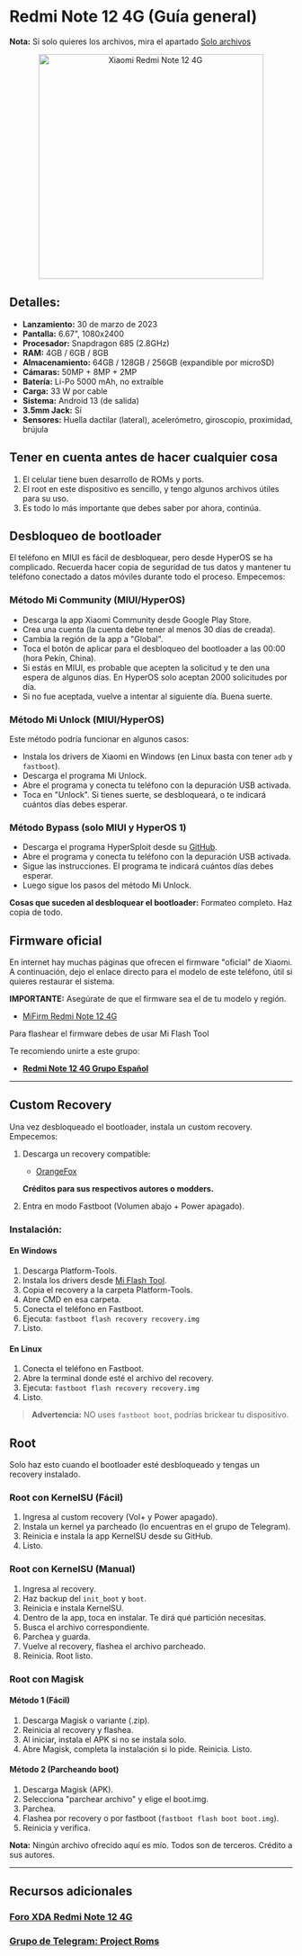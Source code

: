 # Redmi Note 12 4G (Guía general)

**Nota:** Si solo quieres los archivos, mira el apartado [Solo archivos](https://github.com/Andreslan327/LanDroid/blob/main/Dispositivos/Xiaomi/Redmi%20Note%2012%204G/Tapas/Solo%20archivos%20A235M.md)

<p align="center">
  <img src="https://fdn2.gsmarena.com/vv/pics/xiaomi/redmi-note-12-4g-1.jpg" alt="Xiaomi Redmi Note 12 4G" width="400"/>
</p>

## Detalles:

* **Lanzamiento:** 30 de marzo de 2023
* **Pantalla:** 6.67", 1080x2400
* **Procesador:** Snapdragon 685 (2.8GHz)
* **RAM:** 4GB / 6GB / 8GB
* **Almacenamiento:** 64GB / 128GB / 256GB (expandible por microSD)
* **Cámaras:** 50MP + 8MP + 2MP
* **Batería:** Li-Po 5000 mAh, no extraíble
* **Carga:** 33 W por cable
* **Sistema:** Android 13 (de salida)
* **3.5mm Jack:** Sí
* **Sensores:** Huella dactilar (lateral), acelerómetro, giroscopio, proximidad, brújula

## Tener en cuenta antes de hacer cualquier cosa

1. El celular tiene buen desarrollo de ROMs y ports.
2. El root en este dispositivo es sencillo, y tengo algunos archivos útiles para su uso.
3. Es todo lo más importante que debes saber por ahora, continúa.

## Desbloqueo de bootloader

El teléfono en MIUI es fácil de desbloquear, pero desde HyperOS se ha complicado. Recuerda hacer copia de seguridad de tus datos y mantener tu teléfono conectado a datos móviles durante todo el proceso. Empecemos:

### Método Mi Community (MIUI/HyperOS)

* Descarga la app Xiaomi Community desde Google Play Store.
* Crea una cuenta (la cuenta debe tener al menos 30 días de creada).
* Cambia la región de la app a "Global".
* Toca el botón de aplicar para el desbloqueo del bootloader a las 00:00 (hora Pekín, China).
* Si estás en MIUI, es probable que acepten la solicitud y te den una espera de algunos días. En HyperOS solo aceptan 2000 solicitudes por día.
* Si no fue aceptada, vuelve a intentar al siguiente día. Buena suerte.

### Método Mi Unlock (MIUI/HyperOS)

Este método podría funcionar en algunos casos:

* Instala los drivers de Xiaomi en Windows (en Linux basta con tener `adb` y `fastboot`).
* Descarga el programa Mi Unlock.
* Abre el programa y conecta tu teléfono con la depuración USB activada.
* Toca en "Unlock". Si tienes suerte, se desbloqueará, o te indicará cuántos días debes esperar.

### Método Bypass (solo MIUI y HyperOS 1)

* Descarga el programa HyperSploit desde su [GitHub](https://github.com/TheAirBlow/HyperSploit).
* Abre el programa y conecta tu teléfono con la depuración USB activada.
* Sigue las instrucciones. El programa te indicará cuántos días debes esperar.
* Luego sigue los pasos del método Mi Unlock.

**Cosas que suceden al desbloquear el bootloader:** Formateo completo. Haz copia de todo.

## Firmware oficial

En internet hay muchas páginas que ofrecen el firmware "oficial" de Xiaomi. A continuación, dejo el enlace directo para el modelo de este teléfono, útil si quieres restaurar el sistema.

**IMPORTANTE:** Asegúrate de que el firmware sea el de tu modelo y región.

* [MiFirm Redmi Note 12 4G](https://mifirm.net/model/tapas.ttt#global)

Para flashear el firmware debes de usar Mi Flash Tool

Te recomiendo unirte a este grupo:

* **[Redmi Note 12 4G Grupo Español](https://t.me/RedmiNote124GNFC)**

---

## Custom Recovery

Una vez desbloqueado el bootloader, instala un custom recovery. Empecemos:

1. Descarga un recovery compatible:

   * [OrangeFox](https://orangefox.download/device/65a5a3287ac2a93129dc9543)

   **Créditos para sus respectivos autores o modders.**

2. Entra en modo Fastboot (Volumen abajo + Power apagado).

### Instalación:

#### En Windows

1. Descarga Platform-Tools.
2. Instala los drivers desde [Mi Flash Tool](https://xiaomiflashtool.com/download/xiaomi-flash-tool-20220507).
3. Copia el recovery a la carpeta Platform-Tools.
4. Abre CMD en esa carpeta.
5. Conecta el teléfono en Fastboot.
6. Ejecuta: `fastboot flash recovery recovery.img`
7. Listo.

#### En Linux

1. Conecta el teléfono en Fastboot.
2. Abre la terminal donde esté el archivo del recovery.
3. Ejecuta: `fastboot flash recovery recovery.img`
4. Listo.

> **Advertencia:** NO uses `fastboot boot`, podrías brickear tu dispositivo.

## Root

Solo haz esto cuando el bootloader esté desbloqueado y tengas un recovery instalado.

### Root con KernelSU (Fácil)

1. Ingresa al custom recovery (Vol+ y Power apagado).
2. Instala un kernel ya parcheado (lo encuentras en el grupo de Telegram).
3. Reinicia e instala la app KernelSU desde su GitHub.
4. Listo.

### Root con KernelSU (Manual)

1. Ingresa al recovery.
2. Haz backup del `init_boot` y `boot`.
3. Reinicia e instala KernelSU.
4. Dentro de la app, toca en instalar. Te dirá qué partición necesitas.
5. Busca el archivo correspondiente.
6. Parchea y guarda.
7. Vuelve al recovery, flashea el archivo parcheado.
8. Reinicia. Root listo.

### Root con Magisk

#### Método 1 (Fácil)

1. Descarga Magisk o variante (.zip).
2. Reinicia al recovery y flashea.
3. Al iniciar, instala el APK si no se instala solo.
4. Abre Magisk, completa la instalación si lo pide. Reinicia. Listo.

#### Método 2 (Parcheando boot)

1. Descarga Magisk (APK).
2. Selecciona "parchear archivo" y elige el boot.img.
3. Parchea.
4. Flashea por recovery o por fastboot (`fastboot flash boot boot.img`).
5. Reinicia y verifica.

**Nota:** Ningún archivo ofrecido aquí es mío. Todos son de terceros. Crédito a sus autores.

---

## Recursos adicionales

### [Foro XDA Redmi Note 12 4G](https://xdaforums.com/f/redmi-note-12-4g.12753/)
### [Grupo de Telegram: Project Roms](https://t.me/projectroms)
